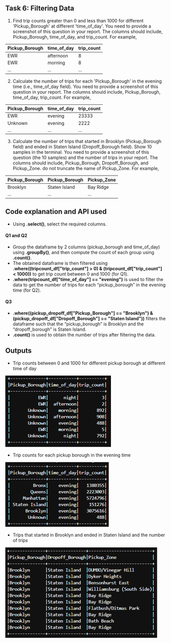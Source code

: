 ## Task 6: Filtering Data
1. Find trip counts greater than 0 and less than 1000 for different 'Pickup_Borough' at different 'time_of_day'. You need to provide a screenshot of this question in your report. The columns should include, Pickup_Borough, time_of_day, and trip_count. For example,

| Pickup_Borough | time_of_day | trip_count |
|----------------|-------------|------------|
| EWR            | afternoon   | 8          |
| EWR            | morning     | 8          |
| ...            | ...         | ...        |


2. Calculate the number of trips for each 'Pickup_Borough' in the evening time (i.e., time_of_day field). You need to provide a screenshot of this question in your report. The columns should include, Pickup_Borough, time_of_day, trip_count. For example,

| Pickup_Borough | time_of_day | trip_count |
|----------------|-------------|------------|
| EWR            | evening     | 23333      |
| Unknown        | evening     | 2222       |
| ...            | ...         | ...        |


3. Calculate the number of trips that started in Brooklyn (Pickup_Borough field) and ended in Staten Island (Dropoff_Borough field). Show 10 samples in the terminal. You need to provide a screenshot of this question (the 10 samples) and the number of trips in your report. The columns should include, Pickup_Borough, Dropoff_Borough, and Pickup_Zone. do not truncate the name of Pickup_Zone. For example,

| Pickup_Borough | Pickup_Borough   | Pickup_Zone |
|----------------|------------------|-------------|
| Brooklyn       | Staten Island    | Bay Ridge   |
| ...            | ...              | ...         |




## Code explanation and API used
- Using __.select()__, select the required columns.

#### Q1 and Q2
- Group the dataframe by 2 columns (pickup_borough and time_of_day) using __.groupBy()__, and then compute the count of each group using __.count()__.
- The obtained dataframe is then filtered using __.where((tripcount_df["trip_count"] > 0) & (tripcount_df["trip_count"] < 1000))__ to get trip count between 0 and 1000 (for Q1).
- __.where(tripcount_df["time_of_day"] == "evening")__ is used to filter the data to get the number of trips for each “pickup_borough” in the evening time (for Q2).

#### Q3
- __.where((pickup_dropoff_df["Pickup_Borough"] == "Brooklyn") & (pickup_dropoff_df["Dropoff_Borough"] == "Staten Island"))__ filters the dataframe such that the “pickup_borough” is Brooklyn and the “dropoff_borough” is Staten Island.
- __.count()__ is used to obtain the number of trips after filtering the data.



## Outputs
- Trip counts between 0 and 1000 for different pickup borough at different time of day
<!-- <img src="Outputs/trips.png" width="500" height="500" align="left" /> -->
![alt img](Outputs/trip_count_btw_0_1000.png)

- Trip counts for each pickup borough in the evening time
<!-- <img src="Outputs/trips.png" width="500" height="500" align="left" /> -->
![alt img](Outputs/evening_trips.png)

- Trips that started in Brooklyn and ended in Staten Island and the number of trips
<!-- <img src="Outputs/trips.png" width="500" height="500" align="left" /> -->
![alt img](Outputs/brooklyn_staten_trips.png)